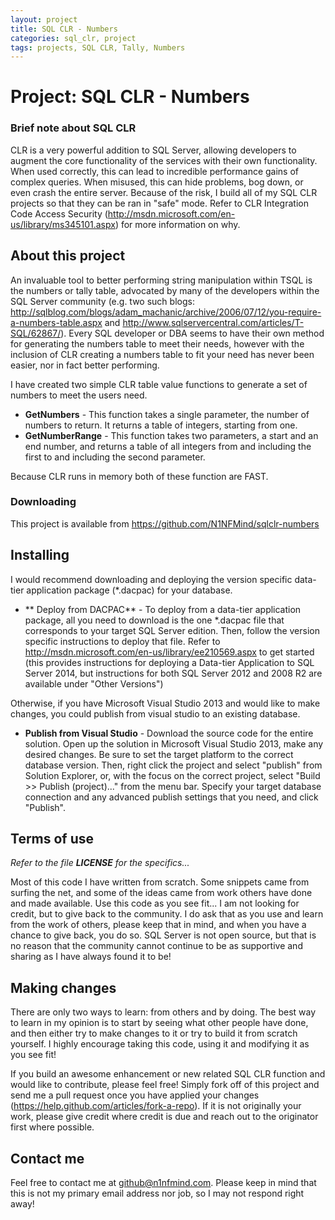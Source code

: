 ```yaml
---
layout: project
title: SQL CLR - Numbers
categories: sql_clr, project
tags: projects, SQL CLR, Tally, Numbers
---
```


# Project: SQL CLR - Numbers

### Brief note about SQL CLR
CLR is a very powerful addition to SQL Server, allowing developers to augment the core functionality of the services with their own functionality. When used correctly, this can lead to incredible performance gains of complex queries. When misused, this can hide problems, bog down, or even crash the entire server. Because of the risk, I build all of my SQL CLR projects so that they can be ran in "safe" mode. Refer to CLR Integration Code Access Security (http://msdn.microsoft.com/en-us/library/ms345101.aspx) for more information on why. 

## About this project
An invaluable tool to better performing string manipulation within TSQL is the numbers or tally table, advocated by many of the developers within the SQL Server community (e.g. two such blogs: http://sqlblog.com/blogs/adam_machanic/archive/2006/07/12/you-require-a-numbers-table.aspx and http://www.sqlservercentral.com/articles/T-SQL/62867/). Every SQL developer or DBA seems to have their own method for generating the numbers table to meet their needs, however with the inclusion of CLR creating a numbers table to fit your need has never been easier, nor in fact better performing.

I have created two simple CLR table value functions to generate a set of numbers to meet the users need. 
- **GetNumbers** - This function takes a single parameter, the number of numbers to return. It returns a table of integers, starting from one.
- **GetNumberRange** - This function takes two parameters, a start and an end number, and returns a table of all integers from and including the first to and including the second parameter. 

Because CLR runs in memory both of these function are FAST. 

### Downloading
This project is available from https://github.com/N1NFMind/sqlclr-numbers

## Installing
I would recommend downloading and deploying the version specific data-tier application package (*.dacpac) for your database. 
- ** Deploy from DACPAC** - To deploy from a data-tier application package, all you need to download is the one *.dacpac file that corresponds to your target SQL Server edition. Then, follow the version specific instructions to deploy that file. Refer to http://msdn.microsoft.com/en-us/library/ee210569.aspx to get started (this provides instructions for deploying a Data-tier Application to SQL Server 2014, but instructions for both SQL Server 2012 and 2008 R2 are available under "Other Versions")

Otherwise, if you have Microsoft Visual Studio 2013 and would like to make changes, you could publish from visual studio to an existing database.
- **Publish from Visual Studio** - Download the source code for the entire solution. Open up the solution in Microsoft Visual Studio 2013, make any desired changes. Be sure to set the target platform to the correct database version. Then, right click the project and select "publish" from Solution Explorer, or, with the focus on the correct project, select "Build >> Publish (project)..." from the menu bar. Specify your target database connection and any advanced publish settings that you need, and click "Publish". 

## Terms of use
*Refer to the file **LICENSE** for the specifics...*

Most of this code I have written from scratch. Some snippets came from surfing the net, and some of the ideas came from work others have done and made available. Use this code as you see fit... I am not looking for credit, but to give back to the community. I do ask that as you use and learn from the work of others, please keep that in mind, and when you have a chance to give back, you do so. SQL Server is not open source, but that is no reason that the community cannot continue to be as supportive and sharing as I have always found it to be!

## Making changes
There are only two ways to learn: from others and by doing. The best way to learn in my opinion is to start by seeing what other people have done, and then either try to make changes to it or try to build it from scratch yourself. I highly encourage taking this code, using it and modifying it as you see fit! 

If you build an awesome enhancement or new related SQL CLR function and would like to contribute, please feel free! Simply fork off of this project and send me a pull request once you have applied your changes (https://help.github.com/articles/fork-a-repo). If it is not originally your work, please give credit where credit is due and reach out to the originator first where possible.

## Contact me
Feel free to contact me at github@n1nfmind.com. Please keep in mind that this is not my primary email address nor job, so I may not respond right away!
